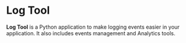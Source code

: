 # Log Tool

**Log Tool** is a Python application to make logging events easier in your application. It also includes events management and Analytics tools.